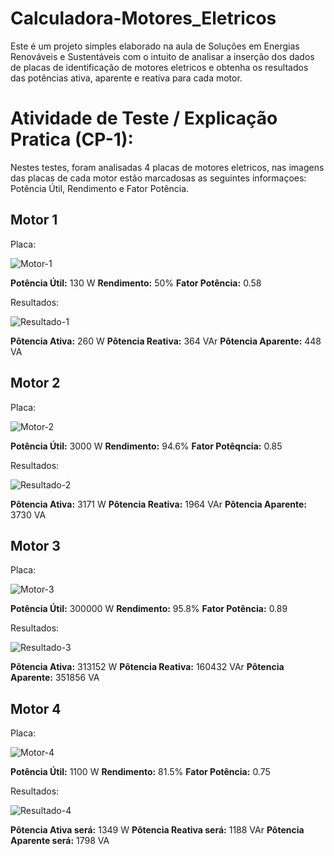 # Calculadora-Motores_Eletricos
Este é um projeto simples elaborado na aula de Soluções em Energias Renováveis e Sustentáveis com o intuito de analisar a inserção dos dados de placas de identificação de motores eletricos e obtenha os resultados das potências ativa, aparente e reativa para cada motor. 

# Atividade de Teste / Explicação Pratica (CP-1):

Nestes testes, foram analisadas 4 placas de motores eletricos, nas imagens das placas de cada motor estão marcadosas as seguintes informaçoes: Potência Útil, Rendimento e Fator Potência.

## Motor 1
Placa:

![Motor-1](https://github.com/user-attachments/assets/8011e492-c1be-4fc8-8784-a43c325e7f2e)

**Potência Útil:** 130 W
**Rendimento:** 50%
**Fator Potência:** 0.58

Resultados:

![Resultado-1](https://github.com/user-attachments/assets/cd18ff52-306d-4439-9d2b-2b8df27bf87d)

**Pôtencia Ativa:** 260 W
**Pôtencia Reativa:** 364 VAr
**Pôtencia Aparente:** 448 VA

## Motor 2
Placa:

![Motor-2](https://github.com/user-attachments/assets/3650fd07-49ee-4ef8-8b45-bf46f203b450)

**Potência Útil:** 3000 W
**Rendimento:** 94.6%
**Fator Potêqncia:** 0.85

Resultados:

![Resultado-2](https://github.com/user-attachments/assets/b63eb2d0-9015-4cc7-b5c1-a0d8c9afe16c)

**Pôtencia Ativa:** 3171 W
**Pôtencia Reativa:** 1964 VAr
**Pôtencia Aparente:** 3730 VA

## Motor 3
Placa:

![Motor-3](https://github.com/user-attachments/assets/19165f49-b69c-40f7-9705-ff25f4ac2359)

**Potência Útil:** 300000 W
**Rendimento:** 95.8%
**Fator Potência:** 0.89

Resultados:

![Resultado-3](https://github.com/user-attachments/assets/0721cb8e-7e04-4e86-84c7-29af9bdace2e)

**Pôtencia Ativa:** 313152 W
**Pôtencia Reativa:** 160432 VAr
**Pôtencia Aparente:** 351856 VA

## Motor 4
Placa:

![Motor-4](https://github.com/user-attachments/assets/65d02ece-8976-46a1-b443-3af5cd0351c4)

**Potência Útil:** 1100 W
**Rendimento:** 81.5%
**Fator Potência:** 0.75

Resultados:

![Resultado-4](https://github.com/user-attachments/assets/de7c263e-f666-4bf5-8a65-83428a264bb3)

**Pôtencia Ativa será:** 1349 W
**Pôtencia Reativa será:** 1188 VAr
**Pôtencia Aparente será:** 1798 VA

